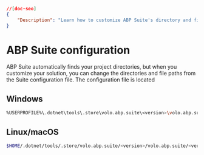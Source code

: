 ```json
//[doc-seo]
{
    "Description": "Learn how to customize ABP Suite's directory and file paths through the configuration file for optimal project management."
}
```

# ABP Suite configuration

ABP Suite automatically finds your project directories, but when you customize your solution, you can change the directories and file paths from the Suite configuration file. The configuration file is located

## Windows

```bash
%USERPROFILE%\.dotnet\tools\.store\volo.abp.suite\<version>\volo.abp.suite\<version>\tools\netcoreapp3.1\any\appsettings.json
```

## Linux/macOS

```bash
$HOME/.dotnet/tools/.store/volo.abp.suite/<version>/volo.abp.suite/<version>/tools/netcoreapp3.1/any/appsettings.json
```
